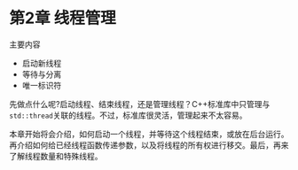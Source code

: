 # 第2章 线程管理

主要内容

- 启动新线程
- 等待与分离
- 唯一标识符

先做点什么呢?启动线程、结束线程，还是管理线程？C++标准库中只管理与`std::thread`关联的线程。不过，标准库很灵活，管理起来不太容易。

本章开始将会介绍，如何启动一个线程，并等待这个线程结束，或放在后台运行。再介绍如何给已经线程函数传递参数，以及将线程的所有权进行移交。最后，再来了解线程数量和特殊线程。